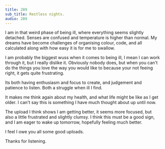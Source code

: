 ```yaml
---
title: 289
sub_title: Restless nights.
audio: 289
---
```


I am in that weird phase of being ill, where everything seems slightly detached. Senses are confused and temperature is higher than normal. My dreams have become challenges of organising colour, code, and all calculated along with how easy it is for me to swallow.

I am probably the biggest wuss when it comes to being ill, I mean I can work through it, but I really dislike it. Obviously nobody does, but when you can't do the things you love the way you would like to because your not feeing right, it gets quite frustrating.

Its both having enthusiasm and focus to create, and judgement and patience to listen. Both a struggle when ill I find.

It makes me think again about my health, and what life might be like as I get older. I can't say this is something I have much thought about up until now.

The upload I think shows I am getting better, it seems more focused, but also a little frustrated and slightly clumsy. I think this must be a good sign, and I am eager to wake up tomorrow, hopefully feeling much better.

I feel I owe you all some good uploads.

Thanks for listening.